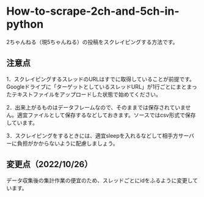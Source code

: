 # How-to-scrape-2ch-and-5ch-in-python

2ちゃんねる（現5ちゃんねる）の投稿をスクレイピングする方法です。

## 注意点
1．スクレイピングするスレッドのURLはすでに取得していることが前提です。Googleドライブに「ターゲットとしているスレッドURL」が1行ごとにまとまったテキストファイルをアップロードした状態で始めてください。

2．出来上がるものはデータフレームなので、そのままでは保存されていません。適宜ファイルとして保存するなどしておきます。ソースではcsv形式で保存しています。

3．スクレイピングをするときには、適宜sleepを入れるなどして相手方サーバーに負担がかからないように配慮しましょう。

## 変更点（2022/10/26）
データ収集後の集計作業の便宜のため、スレッドごとにidをふるように変更しています。
